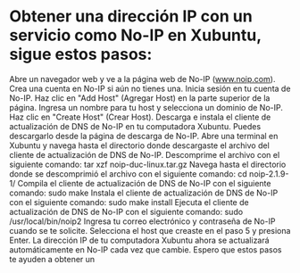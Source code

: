 # Obtener una dirección IP con un servicio como No-IP en Xubuntu, sigue estos pasos:

Abre un navegador web y ve a la página web de No-IP (www.noip.com).
Crea una cuenta en No-IP si aún no tienes una.
Inicia sesión en tu cuenta de No-IP.
Haz clic en "Add Host" (Agregar Host) en la parte superior de la página.
Ingresa un nombre para tu host y selecciona un dominio de No-IP.
Haz clic en "Create Host" (Crear Host).
Descarga e instala el cliente de actualización de DNS de No-IP en tu computadora Xubuntu. Puedes descargarlo desde la página de descarga de No-IP.
Abre una terminal en Xubuntu y navega hasta el directorio donde descargaste el archivo del cliente de actualización de DNS de No-IP.
Descomprime el archivo con el siguiente comando: tar xzf noip-duc-linux.tar.gz
Navega hasta el directorio donde se descomprimió el archivo con el siguiente comando: cd noip-2.1.9-1/
Compila el cliente de actualización de DNS de No-IP con el siguiente comando: sudo make
Instala el cliente de actualización de DNS de No-IP con el siguiente comando: sudo make install
Ejecuta el cliente de actualización de DNS de No-IP con el siguiente comando: sudo /usr/local/bin/noip2
Ingresa tu correo electrónico y contraseña de No-IP cuando se te solicite.
Selecciona el host que creaste en el paso 5 y presiona Enter.
La dirección IP de tu computadora Xubuntu ahora se actualizará automáticamente en No-IP cada vez que cambie.
Espero que estos pasos te ayuden a obtener un